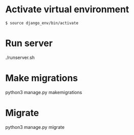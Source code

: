 # Activate virtual environment
`$ source django_env/bin/activate`

# Run server
./runserver.sh

# Make migrations
python3 manage.py makemigrations

# Migrate
python3 manage.py migrate

